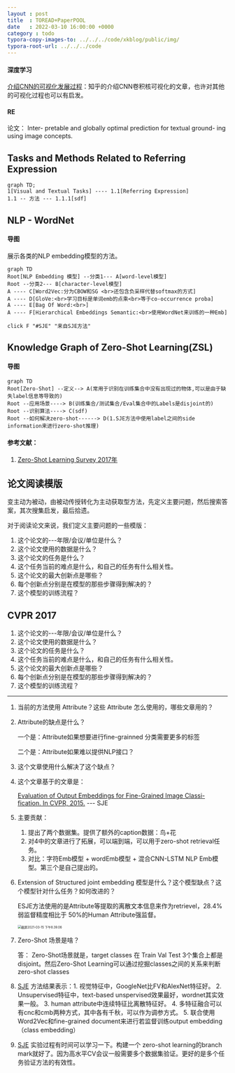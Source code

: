 ```yaml
---
layout : post
title  : TOREAD+PaperPOOL
date   : 2022-03-10 16:00:00 +0000
category : todo
typora-copy-images-to: ../../../code/xkblog/public/img/
typora-root-url: ../../../code
---
```


#### 深度学习

[介绍CNN的可视化发展过程](https://zhuanlan.zhihu.com/p/24833574)：知乎的介绍CNN卷积核可视化的文章，也许对其他的可视化过程也可以有启发。

#### RE

论文： Inter- pretable and globally optimal prediction for textual ground- ing using image concepts.


## Tasks and Methods Related to Referring Expression

```mermaid
graph TD; 
1[Visual and Textual Tasks] ---- 1.1[Referring Expression]
1.1 -- 方法 --- 1.1.1[sdf]
```





## NLP - WordNet

#### 导图

展示各类的NLP embedding模型的方法。

```mermaid
graph TD
Root[NLP Embedding 模型] --分类1--- A[word-level模型]
Root --分类2--- B[character-level模型]
A ---- C[Word2Vec:分为CBOW和SG <br>还包含负采样代替softmax的方式]
A ---- D[GloVe:<br>学习目标是单词emb的点乘<br>等于co-occurrence proba]
A ---- E[Bag Of Word:<br>]
A ---- F[Hierarchical Embeddings Semantic:<br>使用WordNet来训练的一种Emb]

click F "#SJE" "来自SJE方法"
```

## Knowledge Graph of Zero-Shot Learning(ZSL)

#### 导图

```mermaid
graph TD
Root[Zero-Shot] --定义--> A(常用于识别在训练集合中没有出现过的物体,可以是由于缺失label信息等导致的)
Root --应用场景----> B(训练集合/测试集合/Eval集合中的Labels是disjoint的)
Root --识别算法----> C(sdf)
Root --如何解决zero-shot------> D(1.SJE方法中使用label之间的side information来进行zero-shot推理)
```

#### 参考文献：

1. [Zero-Shot Learning Survey 2017年](https://arxiv.org/pdf/1707.00600.pdf)

## 论文阅读模版

变主动为被动，由被动传授转化为主动获取型方法，先定义主要问题，然后搜索答案，其次搜集启发，最后拾遗。

对于阅读论文来说，我们定义主要问题的一些模版：

1. 这个论文的---年限/会议/单位是什么？
2. 这个论文使用的数据是什么？
3. 这个论文的任务是什么？
4. 这个任务当前的难点是什么，和自己的任务有什么相关性。
5. 这个论文的最大创新点是哪些？
6. 每个创新点分别是在模型的那些步骤得到解决的？
7. 这个模型的训练流程？



## CVPR 2017

1. 这个论文的---年限/会议/单位是什么？
2. 这个论文使用的数据是什么？
3. 这个论文的任务是什么？
4. 这个任务当前的难点是什么，和自己的任务有什么相关性。
5. 这个论文的最大创新点是哪些？
6. 每个创新点分别是在模型的那些步骤得到解决的？
7. 这个模型的训练流程？

---

1. 当前的方法使用 Attribute？这些 Attribute 怎么使用的，哪些文章用的？

2. Attribute的缺点是什么？

   一个是：Attribute如果想要进行fine-grainned 分类需要更多的标签

   二个是：Attribute如果难以提供NLP接口？

3. 这个文章使用什么解决了这个缺点？

4. 这个文章基于的文章是：

   [Evaluation of Output Embeddings for Fine-Grained Image Classi- fication. In CVPR, 2015.]()   --- <span id='SJE'>SJE</span>

5. 主要贡献：

   1. 提出了两个数据集。提供了额外的caption数据：鸟+花
   2. 对4中的文章进行了拓展，可以端到端，可以用于zero-shot retrieval任务。
   3. 对比：字符Emb模型 + wordEmb模型 + 混合CNN-LSTM NLP Emb模型。第三个是自己提出的。

6. Extension of Structured joint embedding 模型是什么？这个模型缺点？这个模型针对什么任务？如何改进的？

   ESJE方法使用的是Attribute等提取的离散文本信息来作为retrievel，28.4%弱监督精度相比于 50%的Human Attribute强监督。

   <img src="/xkblog/public/img/截屏2021-03-15 下午8.39.06.png" alt="截屏2021-03-15 下午8.39.06" style="zoom:50%;" />

7. Zero-Shot 场景是啥？ 

   答： Zero-Shot场景就是，target classes 在 Train Val Test 3个集合上都是disjoint。然后Zero-Shot Learning可以通过挖掘classes之间的关系来判断zero-shot classes

8. [SJE](#SJE) 方法结果表示：1. 视觉特征中，GoogleNet比FV和AlexNet特征好。 2. Unsupervised特征中，text-based unspervised效果最好，wordnet其实效果一般。 3. human attribute中连续特征比离散特征好。 4. 多特征融合可以有cnc和cmb两种方式，其中各有千秋，可以作为调参方式。 5. 联合使用Word2Vec和fine-grained document来进行若监督训练output embedding（class embedding）

9. [SJE](#SJE) 实验过程有时间可以学习一下。构建一个 zero-shot learning的branch mark就好了。因为高水平CV会议一般需要多个数据集验证。更好的是多个任务验证方法的有效性。